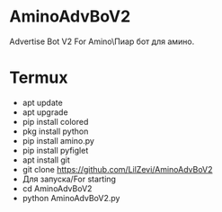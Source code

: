 # AminoAdvBoV2
Advertise Bot V2 For Amino\Пиар бот для амино.
# Termux
- apt update
- apt upgrade
- pip install colored
- pkg install python
- pip install amino.py
- pip install pyfiglet
- apt install git
- git clone https://github.com/LilZevi/AminoAdvBoV2
- Для запуска/For starting
- cd AminoAdvBoV2
- python AminoAdvBoV2.py
